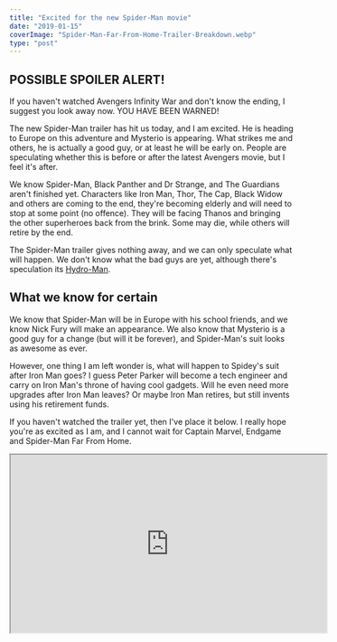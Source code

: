 ```yaml
---
title: "Excited for the new Spider-Man movie"
date: "2019-01-15"
coverImage: "Spider-Man-Far-From-Home-Trailer-Breakdown.webp"
type: "post"
---
```


## POSSIBLE SPOILER ALERT!

If you haven't watched Avengers Infinity War and don't know the ending, I suggest you look away now. YOU HAVE BEEN WARNED!

The new Spider-Man trailer has hit us today, and I am excited. He is heading to Europe on this adventure and Mysterio is appearing. What strikes me and others, he is actually a good guy, or at least he will be early on. People are speculating whether this is before or after the latest Avengers movie, but I feel it's after.

We know Spider-Man, Black Panther and Dr Strange, and The Guardians aren't finished yet. Characters like Iron Man, Thor, The Cap, Black Widow and others are coming to the end, they're becoming elderly and will need to stop at some point (no offence). They will be facing Thanos and bringing the other superheroes back from the brink. Some may die, while others will retire by the end.

The Spider-Man trailer gives nothing away, and we can only speculate what will happen. We don't know what the bad guys are yet, although there's speculation its [Hydro-Man](https://comicvine.gamespot.com/hydro-man/4005-4457/).

## What we know for certain

We know that Spider-Man will be in Europe with his school friends, and we know Nick Fury will make an appearance. We also know that Mysterio is a good guy for a change (but will it be forever), and Spider-Man's suit looks as awesome as ever.

However, one thing I am left wonder is, what will happen to Spidey's suit after Iron Man goes? I guess Peter Parker will become a tech engineer and carry on Iron Man's throne of having cool gadgets. Will he even need more upgrades after Iron Man leaves? Or maybe Iron Man retires, but still invents using his retirement funds.

If you haven't watched the trailer yet, then I've place it below. I really hope you're as excited as I am, and I cannot wait for Captain Marvel, Endgame and Spider-Man Far From Home.

<iframe width="560" height="315" src="https://www.youtube.com/embed/DYYtuKyMtY8" allowfullscreen></iframe>
